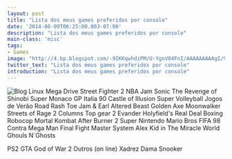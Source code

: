 ```yaml
---
layout: post
title: "Lista dos meus games preferidos por console"
date: '2014-08-09T06:25:00.003-07:00'
description: "Lista dos meus games preferidos por console"
main-class: 'misc'
tags:
- Games
image: "http://4.bp.blogspot.com/-9IKKqwhdiPM/U-YgnV04FnI/AAAAAAAAAgI/9rlb62etYz8/s72-c/consoles-games.gif"
twitter_text: "Lista dos meus games preferidos por console"
introduction: "Lista dos meus games preferidos por console"
---
```

![Blog Linux](http://4.bp.blogspot.com/-9IKKqwhdiPM/U-YgnV04FnI/AAAAAAAAAgI/9rlb62etYz8/s1600/consoles-games.gif "Blog Linux")
Mega Drive
 Street Fighter 2 NBA Jam Sonic The Revenge of Shinobi Super Monaco GP Italia 90 Castle of Illusion Super Volleyball Jogos de Verão Road Rash Toe Jam &amp; Earl Altered Beast Golden Axe Moonwalker Streets of Rage 2 Columns Top gear 2 Evander Holyfield's Real Deal Boxing Robocop Mortal Kombat After Burner 2
Super Nintendo
 Mario Bros FIFA 98 Contra Mega Man Final Fight 
Master System
 Alex Kid in The Miracle World Ghouls N´Ghosts 
 
PS2
 GTA God of War 2
Outros (on line)
 Xadrez Dama Snooker
